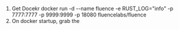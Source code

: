 1. Get Docekr
docker run -d --name fluence -e RUST_LOG="info" -p 7777:7777 -p 9999:9999 -p 18080 fluencelabs/fluence
2. On docker startup, grab the 
